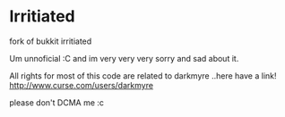# Irritiated
fork of bukkit irritiated

Um unnoficial :C and im very very very sorry and sad about it.

All rights for most of this code are related to darkmyre ..here have a link! http://www.curse.com/users/darkmyre

please don't DCMA me :c
